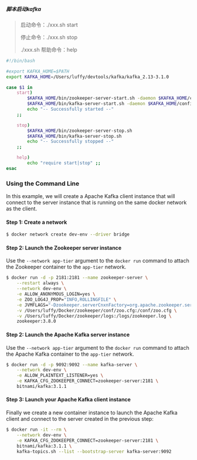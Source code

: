 ##### 脚本启动kafka

> 启动命令：./xxx.sh start 
>
> 停止命令：./xxx.sh stop 
>
> ./xxx.sh 帮助命令：help 

```sh
#!/bin/bash

#export KAFKA_HOME=$PATH
export KAFKA_HOME=/Users/luffy/devtools/kafka/kafka_2.13-3.1.0

case $1 in
    start)
        $KAFKA_HOME/bin/zookeeper-server-start.sh -daemon $KAFKA_HOME/config/zookeeper.properties
        $KAFKA_HOME/bin/kafka-server-start.sh -daemon $KAFKA_HOME/config/server.properties
        echo "-- Successfully started --"
    ;;

    stop)
        $KAFKA_HOME/bin/zookeeper-server-stop.sh
        $KAFKA_HOME/bin/kafka-server-stop.sh
        echo "-- Successfully stopped --"
    ;;

    help)
        echo "require start|stop" ;;
esac
```



### Using the Command Line

In this example, we will create a Apache Kafka client instance that will connect to the server instance that is running on the same docker network as the client.

#### Step 1: Create a network

```sh
$ docker network create dev-env --driver bridge
```

#### Step 2: Launch the Zookeeper server instance

Use the `--network app-tier` argument to the `docker run` command to attach the Zookeeper container to the `app-tier` network.

```sh
$ docker run -d -p 2181:2181 --name zookeeper-server \
    --restart always \
    --network dev-env \
    -e ALLOW_ANONYMOUS_LOGIN=yes \
    -e ZOO_LOG4J_PROP="INFO,ROLLINGFILE" \
    -e JVMFLAGS="-Dzookeeper.serverCnxnFactory=org.apache.zookeeper.server.NettyServerCnxnFactory" \
    -v /Users/luffy/Docker/zookeeper/conf/zoo.cfg:/conf/zoo.cfg \
    -v /Users/luffy/Docker/zookeeper/logs:/logs/zookeeper.log \
    zookeeper:3.8.0
```

#### Step 2: Launch the Apache Kafka server instance

Use the `--network app-tier` argument to the `docker run` command to attach the Apache Kafka container to the `app-tier` network.

```sh
$ docker run -d -p 9092:9092 --name kafka-server \
    --network dev-env \
    -e ALLOW_PLAINTEXT_LISTENER=yes \
    -e KAFKA_CFG_ZOOKEEPER_CONNECT=zookeeper-server:2181 \
    bitnami/kafka:3.1.1
```

#### Step 3: Launch your Apache Kafka client instance

Finally we create a new container instance to launch the Apache Kafka client and connect to the server created in the previous step:

```sh
$ docker run -it --rm \
    --network dev-env \
    -e KAFKA_CFG_ZOOKEEPER_CONNECT=zookeeper-server:2181 \
    bitnami/kafka:3.1.1 \
    kafka-topics.sh --list --bootstrap-server kafka-server:9092
```

